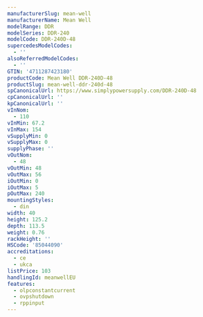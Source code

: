 ```yaml
---
manufacturerSlug: mean-well
manufacturerName: Mean Well
modelRange: DDR
modelSeries: DDR-240
modelCode: DDR-240D-48
supercedesModelCodes:
  - ''
alsoReferredModelCodes:
  - ''
GTIN: '4711287423180'
productCode: Mean Well DDR-240D-48
productSlug: mean-well-ddr-240d-48
spCanonicalUrl: https://www.simplypowersupply.com/DDR-240D-48
cpCanonicalUrl: ''
kpCanonicalUrl: ''
vInNom:
  - 110
vInMin: 67.2
vInMax: 154
vSupplyMin: 0
vSupplyMax: 0
supplyPhase: ''
vOutNom:
  - 48
vOutMin: 48
vOutMax: 56
iOutMin: 0
iOutMax: 5
pOutMax: 240
mountingStyles:
  - din
width: 40
height: 125.2
depth: 113.5
weight: 0.76
rackHeight: ''
HSCode: '85044090'
accreditations:
  - ce
  - ukca
listPrice: 103
handlingId: meanwellEU
features:
  - olpconstantcurrent
  - ovpshutdown
  - rppinput
---
```

